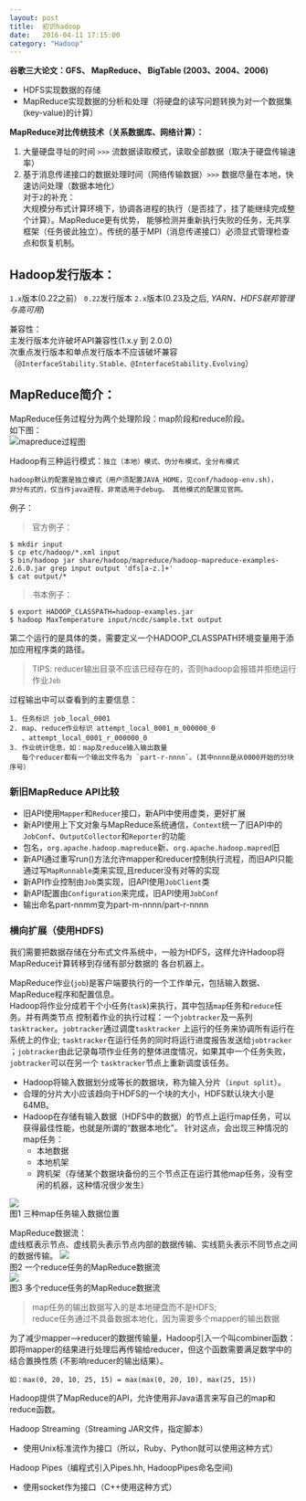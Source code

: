 ```yaml
---
layout: post
title:  初识hadoop
date:   2016-04-11 17:15:00
category: "Hadoop"
---
```

**谷歌三大论文：GFS、 MapReduce、 BigTable  (2003、2004、2006)**

- HDFS实现数据的存储  
- MapReduce实现数据的分析和处理（将硬盘的读写问题转换为对一个数据集(key-value)的计算）

**MapReduce对比传统技术（关系数据库、网络计算）：**  
1. 大量硬盘寻址的时间  `>>>` 流数据读取模式，读取全部数据（取决于硬盘传输速率）  
2. 基于消息传递接口的数据处理时间（网络传输数据）`>>>` 数据尽量在本地，快速访问处理（数据本地化）  
对于`2`的补充：  
大规模分布式计算环境下，协调各进程的执行（是否挂了，挂了能继续完成整个计算）。MapReduce更有优势，
能够检测并重新执行失败的任务，无共享框架（任务彼此独立）。传统的基于MPI（消息传递接口）必须显式管理检查点和恢复机制。

## Hadoop发行版本： ##
`1.x`版本(0.22之前）     `0.22`发行版本     `2.x`版本(0.23及之后, *YARN、HDFS联邦管理与高可用*)

兼容性：  
主发行版本允许破坏API兼容性(1.x.y 到 2.0.0)  
次重点发行版本和单点发行版本不应该破坏兼容（`@InterfaceStability.Stable、@InterfaceStability.Evolving`）

## MapReduce简介： ##
MapReduce任务过程分为两个处理阶段：map阶段和reduce阶段。  
如下图：  
![mapreduce过程图](http://geleeq.github.io/blog/post_res/images/hadoop/mapreduce-1.jpg)  


Hadoop有三种运行模式：`独立（本地）模式、伪分布模式、全分布模式`  

	hadoop默认的配置是独立模式（用户须配置JAVA_HOME，见conf/hadoop-env.sh)，
	非分布式的，仅当作java进程，非常适用于debug。 其他模式的配置见官网。

例子：  

>官方例子：

	$ mkdir input
	$ cp etc/hadoop/*.xml input
	$ bin/hadoop jar share/hadoop/mapreduce/hadoop-mapreduce-examples-2.6.0.jar grep input output 'dfs[a-z.]+'
	$ cat output/*

>书本例子：

	$ export HADOOP_CLASSPATH=hadoop-examples.jar
	$ hadoop MaxTemperature input/ncdc/sample.txt output

第二个运行的是具体的类，需要定义一个HADOOP_CLASSPATH环境变量用于添加应用程序类的路径。

>TIPS: reducer输出目录不应该已经存在的，否则hadoop会报错并拒绝运行作业`Job`

过程输出中可以查看到的主要信息：

	1. 任务标识 job_local_0001
	2. map、reduce作业标识 attempt_local_0001_m_000000_0
	   、attempt_local_0001_r_000000_0
	3. 作业统计信息，如：map及reduce输入输出数量
	   每个reducer都有一个输出文件名为 `part-r-nnnn`。(其中nnnn是从0000开始的分块序号）

### 新旧MapReduce API比较 ###

- 旧API使用`Mapper`和`Reducer`接口，新API中使用虚类，更好扩展
- 新API使用上下文对象与MapReduce系统通信，`Context`统一了旧API中的`JobConf`、`OutputCollector`和`Reporter`的功能
- 包名，`org.apache.hadoop.mapreduce`新、`org.apache.hadoop.mapred`旧
- 新API通过重写run()方法允许mapper和reducer控制执行流程，而旧API只能通过写`MapRunnable`类来实现,且reducer没有对等的实现
- 新API作业控制由`Job`类实现，旧API使用`JobClient`类
- 新API配置由`Configuration`来完成，旧API使用`JobConf`
- 输出命名part-nnmm变为part-m-nnnn/part-r-nnnn

### 横向扩展（使用HDFS) ###

我们需要把数据存储在分布式文件系统中，一般为HDFS，这样允许Hadoop将MapReduce计算转移到存储有部分数据的
各台机器上。

MapReduce作业(`job`)是客户端要执行的一个工作单元，包括输入数据、MapReduce程序和配置信息。  
Hadoop将作业分成若干个小任务(`task`)来执行，其中包括`map`任务和`reduce`任务。并有两类节点
控制着作业的执行过程：一个`jobtracker`及一系列`tasktracker`。`jobtracker`通过调度`tasktracker`
上运行的任务来协调所有运行在系统上的作业; `tasktracker`在运行任务的同时将运行进度报告发送给`jobtracker`
；`jobtracker`由此记录每项作业任务的整体进度情况，如果其中一个任务失败，`jobtracker`可以在另一个
`tasktracker`节点上重新调度该任务。

- Hadoop将输入数据划分成等长的数据块，称为输入分片（`input split`）。  
- 合理的分片大小应该趋向于HDFS的一个块的大小，HDFS默认块大小是64MB。  
- Hadoop在存储有输入数据（HDFS中的数据）的节点上运行map任务，可以获得最佳性能，也就是所谓的“数据本地化”。
针对这点，会出现三种情况的map任务：
	- 本地数据
	- 本地机架
	- 跨机架（存储某个数据块备份的三个节点正在运行其他map任务，没有空闲的机器，这种情况很少发生）

![](http://geleeq.github.io/blog/post_res/images/hadoop/task-block-map.jpg)  
图1 三种map任务输入数据位置

MapReduce数据流：  
虚线框表示节点、虚线箭头表示节点内部的数据传输、实线箭头表示不同节点之间的数据传输。
![](http://geleeq.github.io/blog/post_res/images/hadoop/task-map-1-reduce.jpg)  
图2 一个reduce任务的MapReduce数据流  
![](http://geleeq.github.io/blog/post_res/images/hadoop/task-map-n-reduce.jpg)  
图3 多个reduce任务的MapReduce数据流  

> map任务的输出数据写入的是本地硬盘而不是HDFS;  
> reduce任务通过不具备数据本地化，因为需要多个mapper的输出数据

为了减少mapper-->reducer的数据传输量，Hadoop引入一个叫combiner函数：  
即将mapper的结果进行处理后再传输给reducer，但这个函数需要满足数学中的结合置换性质
(不影响reducer的输出结果）。  
	
	如：max(0, 20, 10, 25, 15) = max(max(0, 20, 10), max(25, 15))

Hadoop提供了MapReduce的API，允许使用非Java语言来写自己的map和reduce函数。  
  
Hadoop Streaming（Streaming JAR文件，指定脚本）

- 使用Unix标准流作为接口（所以，Ruby、Python就可以使用这种方式）

Hadoop Pipes（编程式引入Pipes.hh, HadoopPipes命名空间)

- 使用socket作为接口（C++使用这种方式）  
